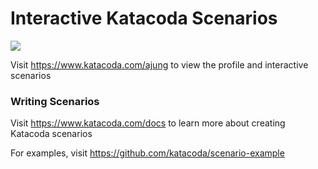 # Interactive Katacoda Scenarios

[![](http://shields.katacoda.com/katacoda/ajung/count.svg)](https://www.katacoda.com/ajung "Get your profile on Katacoda.com")

Visit https://www.katacoda.com/ajung to view the profile and interactive scenarios

### Writing Scenarios
Visit https://www.katacoda.com/docs to learn more about creating Katacoda scenarios

For examples, visit https://github.com/katacoda/scenario-example
